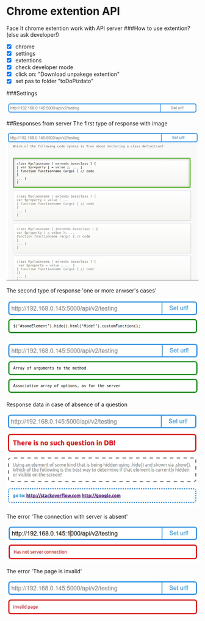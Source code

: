 # Chrome extention API
Face It chrome extention work with API server
###How to use extention? (else ask developer!)

- [x] chrome
- [x] settings
- [x] extentions
- [x] check developer mode
- [x] click on: "Download unpakege extention"
- [x] set pas to folder "toDoPizdato"

###Settings

![picture alt](img/settings.jpg "Settings")

##Responses from server
The first type of response with image

![picture alt](img/old.jpg "Old")

The second type of response 'one or more anwser's cases'

![picture alt](img/newOne.jpg "New one")

![picture alt](img/newMulty.jpg "New multy")

Response data in case of absence of a question

![picture alt](img/infoHasNotAnswer.jpg "Has not answer")

The error 'The connection with server is absent'

![picture alt](img/errorHasNotServer.jpg "Has not server connection")

The error 'The page is invalid'

![picture alt](img/errorInvalidPage.jpg "Invalid page")
